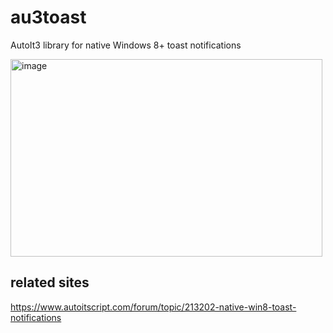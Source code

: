 # au3toast
AutoIt3 library for native Windows 8+ toast notifications

<img width="499" height="316" alt="image" src="https://github.com/user-attachments/assets/3ec28eaa-42a1-4826-aae7-98d7e063188b" />


## related sites
https://www.autoitscript.com/forum/topic/213202-native-win8-toast-notifications
